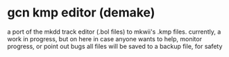# gcn kmp editor (demake)
a port of the mkdd track editor (.bol files) to mkwii's .kmp files. currently, a work in progress, but on here in case anyone wants to help, monitor progress, or point out bugs
all files will be saved to a backup file, for safety


